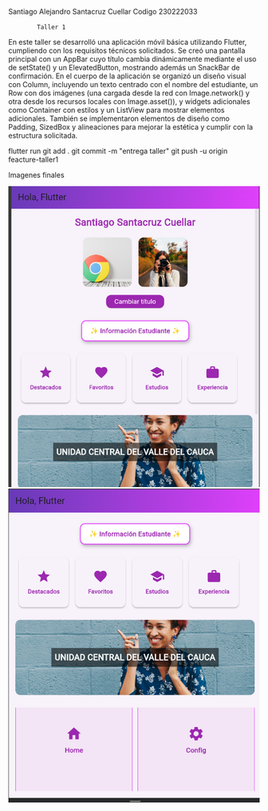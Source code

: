 Santiago Alejandro Santacruz Cuellar 
Codigo 230222033

            Taller 1

En este taller se desarrolló una aplicación móvil básica utilizando Flutter, cumpliendo con los requisitos técnicos solicitados. Se creó una pantalla principal con un AppBar cuyo título cambia dinámicamente mediante el uso de setState() y un ElevatedButton, mostrando además un SnackBar de confirmación. En el cuerpo de la aplicación se organizó un diseño visual con Column, incluyendo un texto centrado con el nombre del estudiante, un Row con dos imágenes (una cargada desde la red con Image.network() y otra desde los recursos locales con Image.asset()), y widgets adicionales como Container con estilos y un ListView para mostrar elementos adicionales. También se implementaron elementos de diseño como Padding, SizedBox y alineaciones para mejorar la estética y cumplir con la estructura solicitada.

flutter run
git add .
git commit -m "entrega taller"
git push -u origin feacture-taller1


Imagenes finales

![alt text](image.png)
![alt text](image-1.png)